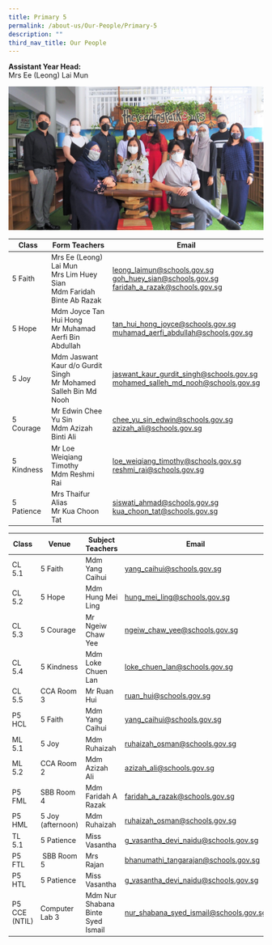 ```yaml
---
title: Primary 5
permalink: /about-us/Our-People/Primary-5
description: ""
third_nav_title: Our People
---
```

**Assistant Year Head:**  
Mrs Ee (Leong) Lai Mun

![](/images/Primary%205.jpg)



| Class | Form Teachers | Email |
| -------- | -------- | -------- |
| 5 Faith     | Mrs Ee (Leong) Lai Mun<br>Mrs Lim Huey Sian<br>Mdm Faridah Binte Ab Razak     | [leong\_laimun@schools.gov.sg](mailto:leong_laimun@schools.gov.sg)<br>[goh\_huey\_sian@schools.gov.sg](mailto:goh_huey_sian@schools.gov.sg) <br>[faridah\_a\_razak@schools.gov.sg](mailto:faridah_a_razak@schools.gov.sg)    |
| 5 Hope |Mdm Joyce Tan Hui Hong <br> Mr Muhamad Aerfi Bin Abdullah| [tan\_hui\_hong\_joyce@schools.gov.sg](mailto:tan_hui_hong_joyce@schools.gov.sg)<br> [muhamad\_aerfi\_abdullah@schools.gov.sg](mailto:muhamad_aerfi_abdullah@schools.gov.sg)
|5 Joy | Mdm Jaswant Kaur d/o Gurdit Singh <br> Mr Mohamed Salleh Bin Md Nooh | [jaswant\_kaur\_gurdit\_singh@schools.gov.sg](mailto:jaswant_kaur_gurdit_singh@schools.gov.sg) <br> [mohamed\_salleh\_md\_nooh@schools.gov.sg](mailto:mohamed_salleh_md_nooh@schools.gov.sg)| 
|5 Courage | Mr Edwin Chee Yu Sin<br> Mdm Azizah Binti Ali| [chee\_yu\_sin\_edwin@schools.gov.sg](mailto:chee_yu_sin_edwin@schools.gov.sg)<br>[azizah\_ali@schools.gov.sg](mailto:azizah_ali@schools.gov.sg)| 
|5 Kindness| Mr Loe Weiqiang Timothy <br> Mdm Reshmi Rai| [loe\_weiqiang\_timothy@schools.gov.sg](mailto:loe_weiqiang_timothy@schools.gov.sg)<br> [reshmi\_rai@schools.gov.sg](mailto:reshmi_rai@schools.gov.sg)
| 5 Patience | Mrs Thaifur Alias <br> Mr Kua Choon Tat | [siswati\_ahmad@schools.gov.sg](mailto:siswati_ahmad@schools.gov.sg)<br> [kua\_choon\_tat@schools.gov.sg](mailto:kua_choon_tat@schools.gov.sg)

| Class | Venue| Subject Teachers | Email |
| -------- | -------- | -------- | ---|
| CL 5.1| 5 Faith | Mdm Yang Caihui| [yang\_caihui@schools.gov.sg](mailto:yang_caihui@schools.gov.sg)
| CL 5.2 | 5 Hope | Mdm Hung Mei Ling| [hung\_mei\_ling@schools.gov.sg](mailto:hung_mei_ling@schools.gov.sg)
|CL 5.3| 5 Courage | Mr Ngeiw Chaw Yee| [ngeiw\_chaw\_yee@schools.gov.sg](mailto:ngeiw_chaw_yee@schools.gov.sg)
| CL 5.4 | 5 Kindness | Mdm Loke Chuen Lan| [loke\_chuen\_lan@schools.gov.sg](mailto:loke_chuen_lan@schools.gov.sg)
| CL 5.5| CCA Room 3| Mr Ruan Hui| [ruan\_hui@schools.gov.sg](mailto:ruan_hui@schools.gov.sg)
|P5 HCL| 5 Faith| Mdm Yang Caihui| [yang\_caihui@schools.gov.sg](mailto:yang_caihui@schools.gov.sg)
| ML 5.1| 5 Joy| Mdm Ruhaizah| [ruhaizah\_osman@schools.gov.sg](mailto:ruhaizah_osman@schools.gov.sg)
| ML 5.2| CCA Room 2| Mdm Azizah Ali| [azizah\_ali@schools.gov.sg](mailto:azizah_ali@schools.gov.sg)
| P5 FML| SBB Room 4 | Mdm Faridah A Razak| [faridah\_a\_razak@schools.gov.sg](mailto:faridah_a_razak@schools.gov.sg)
| P5 HML| 5 Joy (afternoon)| Mdm Ruhaizah| [ruhaizah\_osman@schools.gov.sg](mailto:ruhaizah_osman@schools.gov.sg)
|TL 5.1| 5 Patience| Miss Vasantha| [g\_vasantha\_devi\_naidu@schools.gov.sg](mailto:g_vasantha_devi_naidu@schools.gov.sg)
|P5 FTL |  SBB Room 5| Mrs Rajan|[bhanumathi\_tangarajan@schools.gov.sg](mailto:bhanumathi_tangarajan@schools.gov.sg)
|P5 HTL| 5 Patience| Miss Vasantha|[g\_vasantha\_devi\_naidu@schools.gov.sg](mailto:g_vasantha_devi_naidu@schools.gov.sg)
|P5 CCE (NTIL)| Computer Lab 3| Mdm Nur Shabana Binte Syed Ismail| [nur\_shabana\_syed\_ismail@schools.gov.sg](mailto:nur_shabana_syed_ismail@schools.gov.sg)

